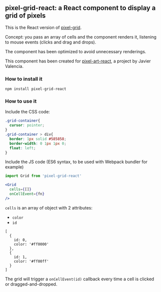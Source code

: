 ## pixel-grid-react: a React component to display a grid of pixels

This is the React version of [pixel-grid](https://github.com/michaelrambeau/pixel-grid).


Concept: you pass an array of cells and the component renders it, listening to mouse events (clicks and drag and drops).

The component has been optimized to avoid unnecessary renderings.

This component has been created for [pixel-art-react](https://github.com/jvalen/pixel-art-react), a project by Javier Valencia.

### How to install it

```
npm install pixel-grid-react
```

### How to use it

Include the CSS code:

```css
.grid-container{
  cursor: pointer;
}
.grid-container > div{
  border: 1px solid #585858;
  border-width: 0 1px 1px 0;
  float: left;
}
```

Include the JS code (ES6 syntax, to be used with Webpack bundler for example)

```js
import Grid from 'pixel-grid-react'
```

```jsx
<Grid
  cells={[]}
  onCellEvent={fn}
/>
```

`cells` is an array of object with 2 attributes:
* `color`
* `id`

```
[
  {
    id: 0,
    color: '#ff0000'
  },
  {
    id: 1,
    color: '#ff00ff'
  }
]
```

The grid will trigger a `onCellEvent(id)` callback every time a cell is clicked or dragged-and-dropped.
